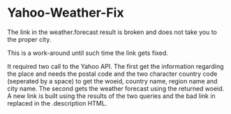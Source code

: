 # Yahoo-Weather-Fix
The link in the weather.forecast result is broken and does not take you to the proper city.  

This is a work-around until such time the link gets fixed.  

It required two call to the Yahoo API.  The first get the information regarding the place and needs 
the postal code and the two character country code (seperated by a space) to get the woeid, country name, region 
name and city name.  The second gets the weather forecast using the returned woeid.  A new link is built using the 
results of the two queries and the bad link in replaced in the .description HTML.
